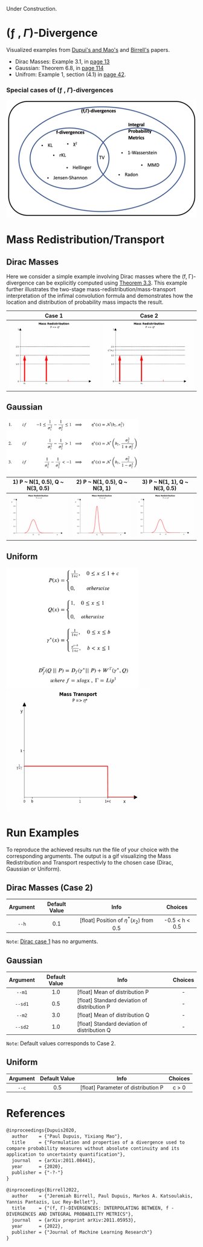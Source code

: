 Under Construction.

# (ƒ , $\Gamma$)-Divergence
Visualized examples from [Dupui's and Mao's](https://arxiv.org/pdf/2011.08441.pdf) and [Birrell's](https://arxiv.org/pdf/2011.05953.pdf) papers.

* Dirac Masses: Example 3.1, in [page 13](https://arxiv.org/pdf/2011.05953.pdf)
* Gaussian: Theorem 6.8, in [page 114](https://arxiv.org/pdf/2011.08441.pdf)
* Unifrom: Example 1, section (4.1) in [page 42](https://arxiv.org/pdf/2011.08441.pdf).

### Special cases of (ƒ , $\Gamma$)-divergences
![Alt-txt](cases.png)

# Mass Redistribution/Transport
## Dirac Masses
Here we consider a simple example involving Dirac masses where the (f, Γ)-divergence can be explicitly computed
using [Theorem 3.3](https://arxiv.org/pdf/2011.05953.pdf). This example further illustrates the two-stage mass-redistribution/mass-transport interpretation of
the infimal convolution formula and demonstrates how the location and distribution of probability mass impacts
the result.

|Case 1                               |  Case 2                                   |
|:-----------------------------------:|:-----------------------------------------:|
|![Alt-txt](gif/dirac/dirac_case1.gif)|![Alt-txt](gif/dirac/dirac_case2.gif)      |


## Gaussian

<img src="gaussian_cases_formula.png" width="350"/>


|1) P ~ N(1, 0.5),  Q ~ N(3, 0.5)            |2) P ~ N(1, 0.5),  Q ~ N(3, 1)              |3) P ~ N(1, 1),  Q ~ N(3, 0.5)                |
|:------------------------------------------:|:------------------------------------------:|:------------------------------------------:|
|![Alt-txt](gif/gaussian/Gaussian_case_1.gif)|![Alt-txt](gif/gaussian/Gaussian_case_2.gif)|![Alt-txt](gif/gaussian/Gaussian_case_3.gif)|


## Uniform



<img src="uniform.png" width="350"/> <img src="gif/uniform.gif" width="380" height="320"/>

# Run Examples
To reproduce the achieved results run the file of your choice with the corresponding arguments. The output is a gif visualizing the Mass Redistribution and Transport respectivly to the chosen case (Dirac, Gaussian or Uniform).

## Dirac Masses (Case 2)
| Argument   | Default Value  | Info                                            |Choices                                |
|:----------:|:--------------:|:-----------------------------------------------:|:--------------------------------------:|
| `--h`      | 0.1            | [float] Position of $\eta^*(x_2)$ from 0.5      | -0.5 < h < 0.5                        |

`Note`: [Dirac case 1](scripts/Dirac_case1.py) has no arguments.

## Gaussian
| Argument   | Default Value  | Info                                            |Choices
|:----------:|:--------------:|-------------------------------------------------|:---------:|
| `--m1`     | 1.0            | [float] Mean of distribution P                  | -  
| `--sd1`    | 0.5            | [float] Standard deviation of distribution P    | -  
| `--m2`     | 3.0            | [float] Mean of distribution Q                  | -
| `--sd2`    | 1.0            | [float] Standard deviation of distribution Q    | -

`Note`: Default values corresponds to Case 2.

## Uniform
| Argument   | Default Value  | Info                                            |Choices
|:----------:|:--------------:|-------------------------------------------------|:---------:|
| `--c`      | 0.5            | [float] Parameter of distribution P             | c > 0

# References
```
@inproceedings{Dupuis2020,
  author    = {"Paul Dupuis, Yixiang Mao"},
  title     = {"Formulation and properties of a divergence used to compare probability measures without absolute continuity and its application to uncertainty quantification"},
  journal   = {arXiv:2011.08441},
  year      = {2020},
  publisher = {"-?-"}
}
```


```
@inproceedings{Birrell2022,
  author    = {"Jeremiah Birrell, Paul Dupuis, Markos A. Katsoulakis, Yannis Pantazis, Luc Rey-Bellet"},
  title     = {"(f, Γ)-DIVERGENCES: INTERPOLATING BETWEEN, f -DIVERGENCES AND INTEGRAL PROBABILITY METRICS"},
  journal   = {arXiv preprint arXiv:2011.05953},
  year      = {2022},
  publisher = {"Journal of Machine Learning Research"}
}
```
